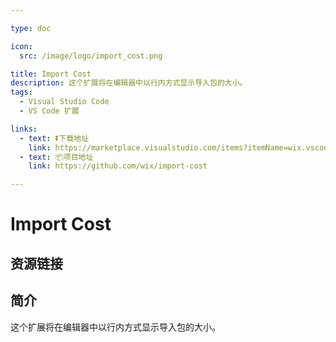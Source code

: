 ```yaml
---

type: doc

icon:
  src: /image/logo/import_cost.png

title: Import Cost
description: 这个扩展将在编辑器中以行内方式显示导入包的大小。
tags:
  - Visual Studio Code
  - VS Code 扩展

links:
  - text: ⏬下载地址
    link: https://marketplace.visualstudio.com/items?itemName=wix.vscode-import-cost
  - text: 📦项目地址
    link: https://github.com/wix/import-cost

---
```


<ShowLogo />

# Import Cost

<ShowTags />

<ShowBreadcrumb />

## 资源链接

<ShowLinks />

## 简介

这个扩展将在编辑器中以行内方式显示导入包的大小。
